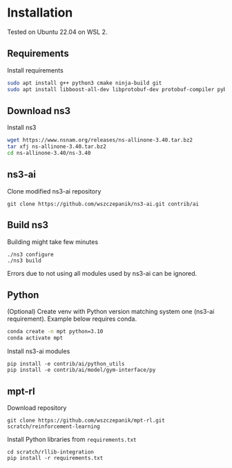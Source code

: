 # Installation
Tested on Ubuntu 22.04 on WSL 2.

## Requirements
Install requirements
```bash
sudo apt install g++ python3 cmake ninja-build git
sudo apt install libboost-all-dev libprotobuf-dev protobuf-compiler pybind11-dev
```

## Download ns3
Install ns3
```bash
wget https://www.nsnam.org/releases/ns-allinone-3.40.tar.bz2
tar xfj ns-allinone-3.40.tar.bz2
cd ns-allinone-3.40/ns-3.40
```

## ns3-ai
Clone modified ns3-ai repository
```
git clone https://github.com/wszczepanik/ns3-ai.git contrib/ai
```

## Build ns3
Building might take few minutes
```
./ns3 configure
./ns3 build
```
Errors due to not using all modules used by ns3-ai can be ignored.

## Python
(Optional) Create venv with Python version matching system one (ns3-ai requirement). Example below requires conda.
```bash
conda create -n mpt python=3.10
conda activate mpt
```
Install ns3-ai modules
```
pip install -e contrib/ai/python_utils
pip install -e contrib/ai/model/gym-interface/py
```

## mpt-rl
Download repository
```
git clone https://github.com/wszczepanik/mpt-rl.git scratch/reinforcement-learning
```
Install Python libraries from `requirements.txt`
```
cd scratch/rllib-integration
pip install -r requirements.txt
```
